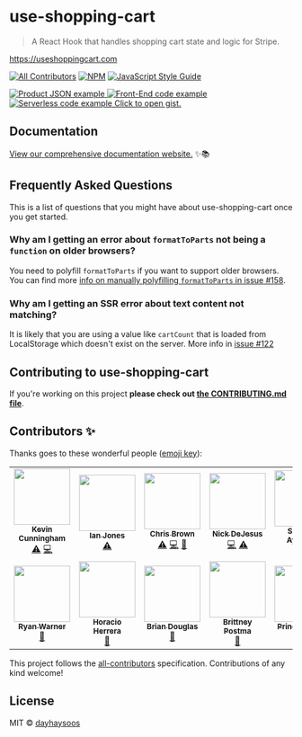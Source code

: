 
# use-shopping-cart

> A React Hook that handles shopping cart state and logic for Stripe.

https://useshoppingcart.com


[![All Contributors](https://img.shields.io/badge/all_contributors-12-orange.svg?style=flat-square)](#contributors-) [![NPM](https://img.shields.io/npm/v/use-shopping-cart.svg)](https://www.npmjs.com/package/use-shopping-cart) [![JavaScript Style Guide](https://img.shields.io/badge/code_style-standard-brightgreen.svg)](https://standardjs.com)

[
![Product JSON example](/assets/products.png)
![Front-End code example](/assets/front-end.png)
![Serverless code example](/assets/serverless.png)
Click to open gist.
](https://gist.github.com/ChrisBrownie55/f4d395b104a06e8df44e009440247856)


## Documentation

[View our comprehensive documentation website.](https://useshoppingcart.com) ✨📚

## Frequently Asked Questions

This is a list of questions that you might have about use-shopping-cart once you get started.

### Why am I getting an error about `formatToParts` not being a `function` on older browsers?

You need to polyfill `formatToParts` if you want to support older browsers. You can find more [info on manually polyfilling `formatToParts` in issue #158](https://github.com/dayhaysoos/use-shopping-cart/issues/158).

### Why am I getting an SSR error about text content not matching?

It is likely that you are using a value like `cartCount` that is loaded from LocalStorage which doesn't exist on the server. More info in [issue #122](https://github.com/dayhaysoos/use-shopping-cart/issues/122)


## Contributing to use-shopping-cart

If you're working on this project **please check out
[the CONTRIBUTING.md file](https://github.com/dayhaysoos/use-shopping-cart/blob/master/use-shopping-cart/CONTRIBUTING.md)**.


## Contributors ✨

Thanks goes to these wonderful people ([emoji key](https://allcontributors.org/docs/en/emoji-key)):

<!-- ALL-CONTRIBUTORS-LIST:START - Do not remove or modify this section -->
<!-- prettier-ignore-start -->
<!-- markdownlint-disable -->
<table>
  <tr>
    <td align="center"><a href="http://www.kevincunningham.co.uk"><img src="https://avatars3.githubusercontent.com/u/8320213?v=4" width="100px;" alt=""/><br /><sub><b>Kevin Cunningham</b></sub></a><br /><a href="https://github.com/dayhaysoos/use-shopping-cart/commits?author=doingandlearning" title="Tests">⚠️</a> <a href="https://github.com/dayhaysoos/use-shopping-cart/commits?author=doingandlearning" title="Code">💻</a></td>
    <td align="center"><a href="https://ianjones.us/"><img src="https://avatars2.githubusercontent.com/u/4407263?v=4" width="100px;" alt=""/><br /><sub><b>Ian Jones</b></sub></a><br /><a href="https://github.com/dayhaysoos/use-shopping-cart/commits?author=theianjones" title="Tests">⚠️</a></td>
    <td align="center"><a href="https://chrisbrownie.dev/"><img src="https://avatars2.githubusercontent.com/u/19195374?v=4" width="100px;" alt=""/><br /><sub><b>Chris Brown</b></sub></a><br /><a href="https://github.com/dayhaysoos/use-shopping-cart/commits?author=ChrisBrownie55" title="Tests">⚠️</a> <a href="https://github.com/dayhaysoos/use-shopping-cart/commits?author=ChrisBrownie55" title="Code">💻</a> <a href="https://github.com/dayhaysoos/use-shopping-cart/commits?author=ChrisBrownie55" title="Documentation">📖</a></td>
    <td align="center"><a href="https://github.com/dayhaysoos"><img src="https://avatars3.githubusercontent.com/u/1852675?v=4" width="100px;" alt=""/><br /><sub><b>Nick DeJesus</b></sub></a><br /><a href="https://github.com/dayhaysoos/use-shopping-cart/commits?author=dayhaysoos" title="Code">💻</a> <a href="https://github.com/dayhaysoos/use-shopping-cart/commits?author=dayhaysoos" title="Tests">⚠️</a></td>
    <td align="center"><a href="http://shodipoayomide.com"><img src="https://avatars2.githubusercontent.com/u/20538832?v=4" width="100px;" alt=""/><br /><sub><b>Shodipo Ayomide</b></sub></a><br /><a href="https://github.com/dayhaysoos/use-shopping-cart/commits?author=Developerayo" title="Documentation">📖</a></td>
    <td align="center"><a href="http://appbureauet.dk"><img src="https://avatars1.githubusercontent.com/u/167574?v=4" width="100px;" alt=""/><br /><sub><b>Anders Bech Mellson</b></sub></a><br /><a href="https://github.com/dayhaysoos/use-shopping-cart/commits?author=mellson" title="Code">💻</a></td>
    <td align="center"><a href="https://thorweb.dev"><img src="https://avatars0.githubusercontent.com/u/23213994?v=4" width="100px;" alt=""/><br /><sub><b>Thor 雷神</b></sub></a><br /><a href="https://github.com/dayhaysoos/use-shopping-cart/commits?author=thorsten-stripe" title="Documentation">📖</a> <a href="https://github.com/dayhaysoos/use-shopping-cart/commits?author=thorsten-stripe" title="Code">💻</a> <a href="https://github.com/dayhaysoos/use-shopping-cart/commits?author=thorsten-stripe" title="Tests">⚠️</a></td>
  </tr>
  <tr>
    <td align="center"><a href="https://ryan.warner.codes"><img src="https://avatars2.githubusercontent.com/u/1595979?v=4" width="100px;" alt=""/><br /><sub><b>Ryan Warner</b></sub></a><br /><a href="https://github.com/dayhaysoos/use-shopping-cart/commits?author=RyanWarner" title="Documentation">📖</a></td>
    <td align="center"><a href="http://horacioh.com"><img src="https://avatars3.githubusercontent.com/u/725120?v=4" width="100px;" alt=""/><br /><sub><b>Horacio Herrera</b></sub></a><br /><a href="https://github.com/dayhaysoos/use-shopping-cart/commits?author=horacioh" title="Documentation">📖</a></td>
    <td align="center"><a href="https://bdougie.live"><img src="https://avatars2.githubusercontent.com/u/5713670?v=4" width="100px;" alt=""/><br /><sub><b>Brian Douglas</b></sub></a><br /><a href="https://github.com/dayhaysoos/use-shopping-cart/commits?author=bdougie" title="Documentation">📖</a></td>
    <td align="center"><a href="https://bdesigned.netlify.com/"><img src="https://avatars2.githubusercontent.com/u/45889730?v=4" width="100px;" alt=""/><br /><sub><b>Brittney Postma</b></sub></a><br /><a href="https://github.com/dayhaysoos/use-shopping-cart/commits?author=brittneypostma" title="Documentation">📖</a></td>
    <td align="center"><a href="https://prince.dev"><img src="https://avatars1.githubusercontent.com/u/8431042?v=4" width="100px;" alt=""/><br /><sub><b>Prince Wilson</b></sub></a><br /><a href="https://github.com/dayhaysoos/use-shopping-cart/commits?author=maxcell" title="Documentation">📖</a></td>
  </tr>
</table>

<!-- markdownlint-enable -->
<!-- prettier-ignore-end -->
<!-- ALL-CONTRIBUTORS-LIST:END -->

This project follows the [all-contributors](https://github.com/all-contributors/all-contributors) specification. Contributions of any kind welcome!


## License

MIT © [dayhaysoos](https://github.com/dayhaysoos)
